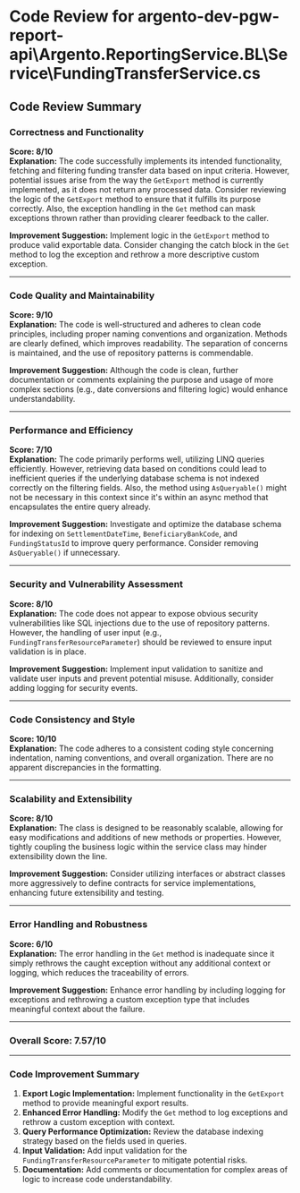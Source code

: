 # Code Review for argento-dev-pgw-report-api\Argento.ReportingService.BL\Service\FundingTransferService.cs

## Code Review Summary

### Correctness and Functionality
**Score: 8/10**  
**Explanation:** The code successfully implements its intended functionality, fetching and filtering funding transfer data based on input criteria. However, potential issues arise from the way the `GetExport` method is currently implemented, as it does not return any processed data. Consider reviewing the logic of the `GetExport` method to ensure that it fulfills its purpose correctly. Also, the exception handling in the `Get` method can mask exceptions thrown rather than providing clearer feedback to the caller.

**Improvement Suggestion:** Implement logic in the `GetExport` method to produce valid exportable data. Consider changing the catch block in the `Get` method to log the exception and rethrow a more descriptive custom exception.

---

### Code Quality and Maintainability
**Score: 9/10**  
**Explanation:** The code is well-structured and adheres to clean code principles, including proper naming conventions and organization. Methods are clearly defined, which improves readability. The separation of concerns is maintained, and the use of repository patterns is commendable.

**Improvement Suggestion:** Although the code is clean, further documentation or comments explaining the purpose and usage of more complex sections (e.g., date conversions and filtering logic) would enhance understandability.

---

### Performance and Efficiency
**Score: 7/10**  
**Explanation:** The code primarily performs well, utilizing LINQ queries efficiently. However, retrieving data based on conditions could lead to inefficient queries if the underlying database schema is not indexed correctly on the filtering fields. Also, the method using `AsQueryable()` might not be necessary in this context since it's within an async method that encapsulates the entire query already.

**Improvement Suggestion:** Investigate and optimize the database schema for indexing on `SettlementDateTime`, `BeneficiaryBankCode`, and `FundingStatusId` to improve query performance. Consider removing `AsQueryable()` if unnecessary.

---

### Security and Vulnerability Assessment
**Score: 8/10**  
**Explanation:** The code does not appear to expose obvious security vulnerabilities like SQL injections due to the use of repository patterns. However, the handling of user input (e.g., `FundingTransferResourceParameter`) should be reviewed to ensure input validation is in place.

**Improvement Suggestion:** Implement input validation to sanitize and validate user inputs and prevent potential misuse. Additionally, consider adding logging for security events.

---

### Code Consistency and Style
**Score: 10/10**  
**Explanation:** The code adheres to a consistent coding style concerning indentation, naming conventions, and overall organization. There are no apparent discrepancies in the formatting.

---

### Scalability and Extensibility
**Score: 8/10**  
**Explanation:** The class is designed to be reasonably scalable, allowing for easy modifications and additions of new methods or properties. However, tightly coupling the business logic within the service class may hinder extensibility down the line.

**Improvement Suggestion:** Consider utilizing interfaces or abstract classes more aggressively to define contracts for service implementations, enhancing future extensibility and testing.

---

### Error Handling and Robustness
**Score: 6/10**  
**Explanation:** The error handling in the `Get` method is inadequate since it simply rethrows the caught exception without any additional context or logging, which reduces the traceability of errors.

**Improvement Suggestion:** Enhance error handling by including logging for exceptions and rethrowing a custom exception type that includes meaningful context about the failure.

---

### Overall Score: 7.57/10

---

### Code Improvement Summary
1. **Export Logic Implementation:** Implement functionality in the `GetExport` method to provide meaningful export results.
2. **Enhanced Error Handling:** Modify the `Get` method to log exceptions and rethrow a custom exception with context.
3. **Query Performance Optimization:** Review the database indexing strategy based on the fields used in queries.
4. **Input Validation:** Add input validation for the `FundingTransferResourceParameter` to mitigate potential risks.
5. **Documentation:** Add comments or documentation for complex areas of logic to increase code understandability.